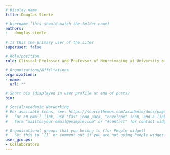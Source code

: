 ```yaml
---
# Display name
title: Douglas Steele

# Username (this should match the folder name)
authors:
-   douglas-steele

# Is this the primary user of the site?
superuser: false

# Role/position
role: Clinical Professor and Professor of Neuroimaging at University of Dundee, and Honorary Consultant Psychiatrist at the Department of Neurology, NHS Tayside

# Organizations/Affiliations
organizations:
- name:
  url: ""

# Short bio (displayed in user profile at end of posts)
bio:

# Social/Academic Networking
# For available icons, see: https://sourcethemes.com/academic/docs/page-builder/#icons
#   For an email link, use "fas" icon pack, "envelope" icon, and a link in the
#   form "mailto:your-email@example.com" or "#contact" for contact widget.

# Organizational groups that you belong to (for People widget)
#   Set this to `[]` or comment out if you are not using People widget.
user_groups:
- Collaborators
---
```

